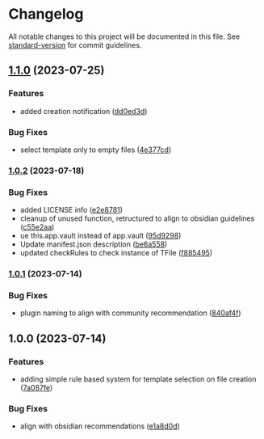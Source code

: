 # Changelog

All notable changes to this project will be documented in this file. See [standard-version](https://github.com/conventional-changelog/standard-version) for commit guidelines.

## [1.1.0](https://github.com/YPetremann/obsidian-ruled-template/compare/1.0.2...1.1.0) (2023-07-25)


### Features

* added creation notification ([dd0ed3d](https://github.com/YPetremann/obsidian-ruled-template/commit/dd0ed3d3017f69f3d45ff700f760093fc50efd5b))


### Bug Fixes

* select template only to empty files ([4e377cd](https://github.com/YPetremann/obsidian-ruled-template/commit/4e377cd1d2b8c65b43030dc12c0f034eb1dd21ce))

### [1.0.2](https://github.com/YPetremann/obsidian-ruled-template/compare/1.0.1...1.0.2) (2023-07-18)


### Bug Fixes

* added LICENSE info ([e2e8781](https://github.com/YPetremann/obsidian-ruled-template/commit/e2e8781659337b9ea71f1311d5e9d2887dbccf53))
* cleanup of unused function, retructured to align to obsidian guidelines ([c55e2aa](https://github.com/YPetremann/obsidian-ruled-template/commit/c55e2aaa42151d1f9bb31402e20387faba55d144))
* ue this.app.vault instead of app.vault ([95d9298](https://github.com/YPetremann/obsidian-ruled-template/commit/95d9298ca04a7966df6e9581fa57b4eab5f3cc1c))
* Update manifest.json description ([be6a558](https://github.com/YPetremann/obsidian-ruled-template/commit/be6a558dd6e621aa6e81d0e19dc24125459fbf9c))
* updated checkRules to check instance of TFile ([f885495](https://github.com/YPetremann/obsidian-ruled-template/commit/f885495120be25f46170e80f3e594020c74ce85e))

### [1.0.1](https://github.com/YPetremann/obsidian-ruled-template/compare/1.0.0...1.0.1) (2023-07-14)


### Bug Fixes

* plugin naming to align with community recommendation ([840af4f](https://github.com/YPetremann/obsidian-ruled-template/commit/840af4ffa4fb0ee83f3921fed859da92964b35e0))

## 1.0.0 (2023-07-14)


### Features

* adding simple rule based system for template selection on file creation ([7a087fe](https://github.com/YPetremann/obsidian-ruled-template/commit/7a087fef69d6f09e7fbfa9eca952bfdc47430ccc))


### Bug Fixes

* align with obsidian recommendations ([e1a8d0d](https://github.com/YPetremann/obsidian-ruled-template/commit/e1a8d0dd16a744151ea8d8ee3e1db5a1e04eb254))
